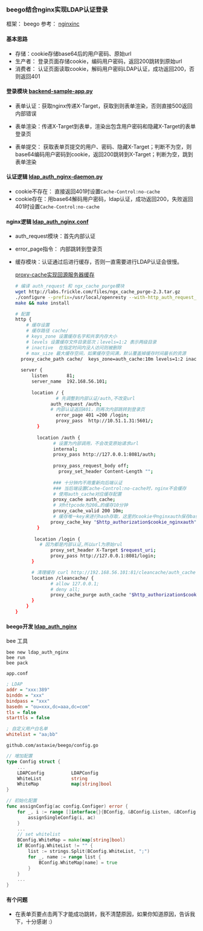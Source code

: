 
### beego结合nginx实现LDAP认证登录

   框架： beego 参考： [nginxinc](https://github.com/nginxinc/ldap_auth_nginx/blob/master/backend-sample-app.py)

#### 基本思路

- 存储：cookie存储base64后的用户密码、原始url
- 生产者： 登录页面存储cookie，编码用户密码，返回200跳转到原始url
- 消费者： 认证页面读取cookie，解码用户密码LDAP认证，成功返回200，否则返回401

#### 登录模块 [backend-sample-app.py](https://github.com/nginxinc/ldap_auth_nginx/blob/master/backend-sample-app.py)

- 表单认证：获取nginx传递X-Target，获取到则表单渲染，否则直接500返回内部错误

- 表单渲染：传递X-Target到表单，渲染出包含用户密码和隐藏X-Target的表单登录页

- 表单提交： 获取表单页提交的用户、密码、隐藏X-Target；判断不为空，则base64编码用户密码到cookie，返回200跳转到X-Target；判断为空，跳到表单渲染

#### 认证逻辑  [ldap_auth_nginx-daemon.py](https://github.com/nginxinc/ldap_auth_nginx/blob/master/ldap_auth_nginx-daemon.py)
 
- cookie不存在： 直接返回401时设置`Cache-Control:no-cache`
- cookie存在：用base64解码用户密码，ldap认证，成功返回200，失败返回401时设置`Cache-Control:no-cache`   

#### nginx逻辑 [ldap_auth_nginx.conf](https://github.com/nginxinc/ldap_auth_nginx/blob/master/backend-sample-app.py)

- auth_request模块：首先内部认证

- error_page指令： 内部跳转到登录页

- 缓存模块：认证通过后进行缓存，否则一直需要进行LDAP认证会很慢。

  [proxy-cache实现回源服务器缓存](https://blog.csdn.net/dengjiexian123/article/details/53386586)

  ```sh
  # 编译 auth_request 和 ngx_cache_purge模块
  wget http://labs.frickle.com/files/ngx_cache_purge-2.3.tar.gz
  ./configure --prefix=/usr/local/openresty --with-http_auth_request_module  --add-module=modules/ngx_cache_purge-2.3
  make && make install
  ```

  ```sh
  # 配置
  http {
      # 缓存设置
      # 缓存路径 cache/
      # keys_zone 设置缓存名字和共享内存大小
      # levels 设置缓存文件目录层次；levels=1:2 表示两级目录
      # inactive  在指定时间内没人访问则被删除
      # max_size 最大缓存空间，如果缓存空间满，默认覆盖掉缓存时间最长的资源
  	proxy_cache_path cache/  keys_zone=auth_cache:10m levels=1:2 inactive=7d max_size=1000g;
  	
  	server {
  		listen       81;
  		server_name  192.168.56.101;
  		
  		location / {
                 # 先调整到内部认证/auth,不改变url
  			   auth_request /auth;
  			   # 内部认证返回401，则再次内部跳转到登录页
                 error_page 401 =200 /login;
                 proxy_pass  http://10.51.1.31:5601/;
          }
          
          location /auth {
                # 设置为内部调用，不会改变原始请求url
                internal;
                proxy_pass http://127.0.0.1:8081/auth;
                	
                proxy_pass_request_body off;
             	  proxy_set_header Content-Length "";
             	  
                ### 十分钟内不用重新向后端认证
                ### 当后端设置Cache-Control:no-cache时，nginx不会缓存
             	# 使用auth_cache对应缓存配置
                proxy_cache auth_cache;
                # 对httpcode为200…的缓存10分钟
                proxy_cache_valid 200 10m;
                # 缓存唯一key来进行hash存取，这里的cookie中nginxauth保存base64的用户密码字段
  			   proxy_cache_key "$http_authorization$cookie_nginxauth";
          }
          
         location /login {
  	       # 因为都是内部认证,所以url为原始rul
               proxy_set_header X-Target $request_uri;
               proxy_pass http://127.0.0.1:8081/login;
        }

        # 清理缓存 curl http://192.168.56.101:81/cleancache/auth_cache
        location /cleancache/ {
               # allow 127.0.0.1;
               # deny all;
               proxy_cache_purge auth_cache "$http_authorization$cookie_nginxauth";
        }
      }
  }
  ```

  
#### beego开发  [ldap_auth_nginx](https://gitee.com/fearless11/project/tree/master/ldap_auth_nginx)

bee 工具
```
bee new ldap_auth_nginx
bee run
bee pack 
```

`app.conf`

```ini
; LDAP
addr = "xxx:389"
binddn = "xxx"
bindpass = "xxx"
basedn = "ou=xxx,dc=aaa,dc=com"
tls = false
starttls = false

; 自定义用户白名单
whitelist = "aa;bb"
```

`github.com/astaxie/beego/config.go`

```go
// 增加配置
type Config struct {
    ... 
	LDAPConfig          LDAPConfig
	WhiteList           string
	WhiteMap            map[string]bool
}

// 初始化配置
func assignConfig(ac config.Configer) error {
	for _, i := range []interface{}{BConfig, &BConfig.Listen, &BConfig.WebConfig, &BConfig.Log, &BConfig.LDAPConfig, &BConfig.WebConfig.Session} {
		assignSingleConfig(i, ac)
	}
	...
	// set whitelist
	BConfig.WhiteMap = make(map[string]bool)
	if BConfig.WhiteList != "" {
		list := strings.Split(BConfig.WhiteList, ";")
		for _, name := range list {
			BConfig.WhiteMap[name] = true
		}
	}
    ...
}
```

#### 有个问题
 
- 在表单页要点击两下才能成功跳转，我不清楚原因，如果你知道原因，告诉我下，十分感谢 :）